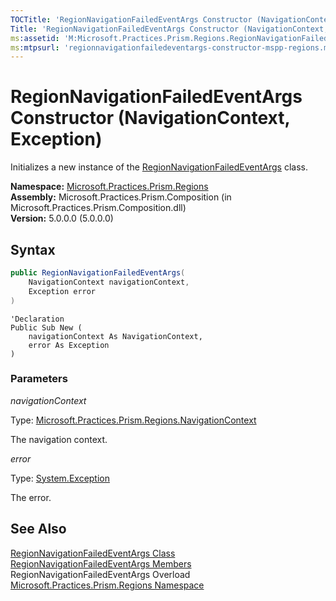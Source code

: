 ```yaml
---
TOCTitle: 'RegionNavigationFailedEventArgs Constructor (NavigationContext, Exception)'
Title: 'RegionNavigationFailedEventArgs Constructor (NavigationContext, Exception) (Microsoft.Practices.Prism.Regions)'
ms:assetid: 'M:Microsoft.Practices.Prism.Regions.RegionNavigationFailedEventArgs.\#ctor(Microsoft.Practices.Prism.Regions.NavigationContext,System.Exception)'
ms:mtpsurl: 'regionnavigationfailedeventargs-constructor-mspp-regions.md'
---
```



# RegionNavigationFailedEventArgs Constructor (NavigationContext, Exception)

Initializes a new instance of the [RegionNavigationFailedEventArgs](/patterns-practices/reference/regionnavigationfailedeventargs-class-mspp-regions) class.

**Namespace:** [Microsoft.Practices.Prism.Regions](/patterns-practices/reference/mspp-regions-namespace)  
**Assembly:** Microsoft.Practices.Prism.Composition (in Microsoft.Practices.Prism.Composition.dll)  
**Version:** 5.0.0.0 (5.0.0.0)

## Syntax

```C#
public RegionNavigationFailedEventArgs(
	NavigationContext navigationContext,
	Exception error
)
```

```VB
'Declaration
Public Sub New ( 
	navigationContext As NavigationContext,
	error As Exception
)
```

### Parameters

*navigationContext*

Type: [Microsoft.Practices.Prism.Regions.NavigationContext](/patterns-practices/reference/navigationcontext-class-mspp-regions)

The navigation context.


*error*

Type: [System.Exception](http://msdn.microsoft.com/en-us/library/c18k6c59)

The error.

## See Also

[RegionNavigationFailedEventArgs Class](/patterns-practices/reference/regionnavigationfailedeventargs-class-mspp-regions)  
[RegionNavigationFailedEventArgs Members](/patterns-practices/reference/regionnavigationfailedeventargs-members-mspp-regions)  
RegionNavigationFailedEventArgs Overload  
[Microsoft.Practices.Prism.Regions Namespace](/patterns-practices/reference/mspp-regions-namespace)  